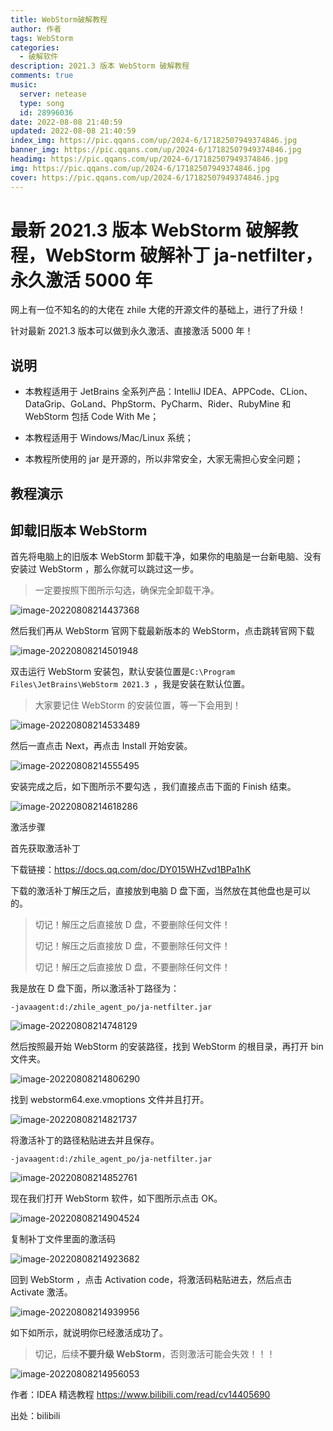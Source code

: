 ```yaml
---
title: WebStorm破解教程
author: 作者
tags: WebStorm
categories:
  - 破解软件
description: 2021.3 版本 WebStorm 破解教程
comments: true
music:
  server: netease
  type: song
  id: 28996036
date: 2022-08-08 21:40:59
updated: 2022-08-08 21:40:59
index_img: https://pic.qqans.com/up/2024-6/17182507949374846.jpg
banner_img: https://pic.qqans.com/up/2024-6/17182507949374846.jpg
headimg: https://pic.qqans.com/up/2024-6/17182507949374846.jpg
img: https://pic.qqans.com/up/2024-6/17182507949374846.jpg
cover: https://pic.qqans.com/up/2024-6/17182507949374846.jpg
---
```


# 最新 2021.3 版本 WebStorm 破解教程，WebStorm 破解补丁 ja-netfilter，永久激活 5000 年

网上有一位不知名的的大佬在 zhile 大佬的开源文件的基础上，进行了升级！

针对最新 2021.3 版本可以做到永久激活、直接激活 5000 年！

## 说明

- 本教程适用于 JetBrains 全系列产品：IntelliJ IDEA、APPCode、CLion、DataGrip、GoLand、PhpStorm、PyCharm、Rider、RubyMine 和 WebStorm 包括 Code With Me；

- 本教程适用于 Windows/Mac/Linux 系统；

- 本教程所使用的 jar 是开源的，所以非常安全，大家无需担心安全问题；

## 教程演示

## 卸载旧版本 WebStorm

首先将电脑上的旧版本 WebStorm 卸载干净，如果你的电脑是一台新电脑、没有安装过 WebStorm ，那么你就可以跳过这一步。

> 一定要按照下图所示勾选，确保完全卸载干净。

![image-20220808214437368](https://jsd.cdn.zzko.cn/gh/txw1314/blog-img@main/img/202208082154322.png)

然后我们再从 WebStorm 官网下载最新版本的 WebStorm，点击跳转官网下载

![image-20220808214501948](https://jsd.cdn.zzko.cn/gh/txw1314/blog-img@main/img/202208082154323.png)

双击运行 WebStorm 安装包，默认安装位置是`C:\Program Files\JetBrains\WebStorm 2021.3 `，我是安装在默认位置。

> 大家要记住 WebStorm 的安装位置，等一下会用到！

![image-20220808214533489](https://jsd.cdn.zzko.cn/gh/txw1314/blog-img@main/img/202208082154324.png)

然后一直点击 Next，再点击 Install 开始安装。

![image-20220808214555495](https://jsd.cdn.zzko.cn/gh/txw1314/blog-img@main/img/202208082154325.png)

安装完成之后，如下图所示不要勾选 ，我们直接点击下面的 Finish 结束。

![image-20220808214618286](https://jsd.cdn.zzko.cn/gh/txw1314/blog-img@main/img/202208082154326.png)

激活步骤

首先获取激活补丁

下载链接：https://docs.qq.com/doc/DY015WHZvd1BPa1hK

下载的激活补丁解压之后，直接放到电脑 D 盘下面，当然放在其他盘也是可以的。

> 切记！解压之后直接放 D 盘，不要删除任何文件！
>
> 切记！解压之后直接放 D 盘，不要删除任何文件！
>
> 切记！解压之后直接放 D 盘，不要删除任何文件！

我是放在 D 盘下面，所以激活补丁路径为：

```
-javaagent:d:/zhile_agent_po/ja-netfilter.jar
```

![image-20220808214748129](https://jsd.cdn.zzko.cn/gh/txw1314/blog-img@main/img/202208082154328.png)

然后按照最开始 WebStorm 的安装路径，找到 WebStorm 的根目录，再打开 bin 文件夹。

![image-20220808214806290](https://jsd.cdn.zzko.cn/gh/txw1314/blog-img@main/img/202208082154329.png)

找到 webstorm64.exe.vmoptions 文件并且打开。

![image-20220808214821737](https://jsd.cdn.zzko.cn/gh/txw1314/blog-img@main/img/202208082154330.png)

将激活补丁的路径粘贴进去并且保存。

```
-javaagent:d:/zhile_agent_po/ja-netfilter.jar
```

![image-20220808214852761](https://jsd.cdn.zzko.cn/gh/txw1314/blog-img@main/img/202208082154331.png)

现在我们打开 WebStorm 软件，如下图所示点击 OK。

![image-20220808214904524](https://jsd.cdn.zzko.cn/gh/txw1314/blog-img@main/img/202208082154332.png)

复制补丁文件里面的激活码

![image-20220808214923682](https://jsd.cdn.zzko.cn/gh/txw1314/blog-img@main/img/202208082154333.png)

回到 WebStorm ，点击 Activation code，将激活码粘贴进去，然后点击 Activate 激活。

![image-20220808214939956](https://jsd.cdn.zzko.cn/gh/txw1314/blog-img@main/img/202208082154334.png)

如下如所示，就说明你已经激活成功了。

> 切记，后续**不要升级 WebStorm**，否则激活可能会失效！！！

![image-20220808214956053](https://jsd.cdn.zzko.cn/gh/txw1314/blog-img@main/img/202208082154335.png)

作者：IDEA 精选教程 https://www.bilibili.com/read/cv14405690

出处：bilibili

